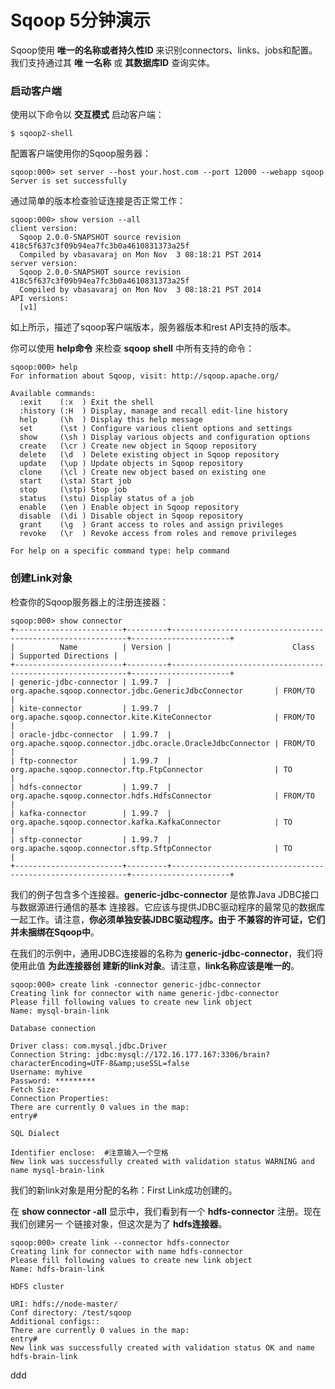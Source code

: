 Sqoop 5分钟演示
=================================================================================
Sqoop使用 **唯一的名称或者持久性ID** 来识别connectors、links、jobs和配置。我们支持通过其 **唯
一名称** 或 **其数据库ID** 查询实体。

### 启动客户端
使用以下命令以 **交互模式** 启动客户端：
```shell
$ sqoop2-shell
```
配置客户端使用你的Sqoop服务器：
```shell
sqoop:000> set server --host your.host.com --port 12000 --webapp sqoop
Server is set successfully
```
通过简单的版本检查验证连接是否正常工作：
```shell
sqoop:000> show version --all
client version:
  Sqoop 2.0.0-SNAPSHOT source revision 418c5f637c3f09b94ea7fc3b0a4610831373a25f
  Compiled by vbasavaraj on Mon Nov  3 08:18:21 PST 2014
server version:
  Sqoop 2.0.0-SNAPSHOT source revision 418c5f637c3f09b94ea7fc3b0a4610831373a25f
  Compiled by vbasavaraj on Mon Nov  3 08:18:21 PST 2014
API versions:
  [v1]
```
如上所示，描述了sqoop客户端版本，服务器版本和rest API支持的版本。

你可以使用 **help命令** 来检查 **sqoop shell** 中所有支持的命令：
```shell
sqoop:000> help
For information about Sqoop, visit: http://sqoop.apache.org/

Available commands:
  :exit    (:x  ) Exit the shell
  :history (:H  ) Display, manage and recall edit-line history
  help     (\h  ) Display this help message
  set      (\st ) Configure various client options and settings
  show     (\sh ) Display various objects and configuration options
  create   (\cr ) Create new object in Sqoop repository
  delete   (\d  ) Delete existing object in Sqoop repository
  update   (\up ) Update objects in Sqoop repository
  clone    (\cl ) Create new object based on existing one
  start    (\sta) Start job
  stop     (\stp) Stop job
  status   (\stu) Display status of a job
  enable   (\en ) Enable object in Sqoop repository
  disable  (\di ) Disable object in Sqoop repository
  grant    (\g  ) Grant access to roles and assign privileges
  revoke   (\r  ) Revoke access from roles and remove privileges

For help on a specific command type: help command
```

### 创建Link对象
检查你的Sqoop服务器上的注册连接器：
```shell
sqoop:000> show connector
+------------------------+---------+------------------------------------------------------------+----------------------+
|          Name          | Version |                           Class                            | Supported Directions |
+------------------------+---------+------------------------------------------------------------+----------------------+
| generic-jdbc-connector | 1.99.7  | org.apache.sqoop.connector.jdbc.GenericJdbcConnector       | FROM/TO              |
| kite-connector         | 1.99.7  | org.apache.sqoop.connector.kite.KiteConnector              | FROM/TO              |
| oracle-jdbc-connector  | 1.99.7  | org.apache.sqoop.connector.jdbc.oracle.OracleJdbcConnector | FROM/TO              |
| ftp-connector          | 1.99.7  | org.apache.sqoop.connector.ftp.FtpConnector                | TO                   |
| hdfs-connector         | 1.99.7  | org.apache.sqoop.connector.hdfs.HdfsConnector              | FROM/TO              |
| kafka-connector        | 1.99.7  | org.apache.sqoop.connector.kafka.KafkaConnector            | TO                   |
| sftp-connector         | 1.99.7  | org.apache.sqoop.connector.sftp.SftpConnector              | TO                   |
+------------------------+---------+------------------------------------------------------------+----------------------+
```
我们的例子包含多个连接器。**generic-jdbc-connector** 是依靠Java JDBC接口与数据源进行通信的基本
连接器。它应该与提供JDBC驱动程序的最常见的数据库一起工作。请注意，**你必须单独安装JDBC驱动程序。由于
不兼容的许可证，它们并未捆绑在Sqoop中**。

在我们的示例中，通用JDBC连接器的名称为 **generic-jdbc-connector**，我们将使用此值 **为此连接器创
建新的link对象**。请注意，**link名称应该是唯一的**。
```shell
sqoop:000> create link -connector generic-jdbc-connector
Creating link for connector with name generic-jdbc-connector
Please fill following values to create new link object
Name: mysql-brain-link

Database connection

Driver class: com.mysql.jdbc.Driver
Connection String: jdbc:mysql://172.16.177.167:3306/brain?characterEncoding=UTF-8&amp;useSSL=false
Username: myhive
Password: *********
Fetch Size:
Connection Properties:
There are currently 0 values in the map:
entry#

SQL Dialect

Identifier enclose:  #注意输入一个空格
New link was successfully created with validation status WARNING and name mysql-brain-link
```
我们的新link对象是用分配的名称：First Link成功创建的。

在 **show connector -all** 显示中，我们看到有一个 **hdfs-connector** 注册。现在我们创建另一
个链接对象，但这次是为了 **hdfs连接器**。
```shell
sqoop:000> create link --connector hdfs-connector
Creating link for connector with name hdfs-connector
Please fill following values to create new link object
Name: hdfs-brain-link

HDFS cluster

URI: hdfs://node-master/
Conf directory: /test/sqoop
Additional configs::
There are currently 0 values in the map:
entry#
New link was successfully created with validation status OK and name hdfs-brain-link
```















































ddd
